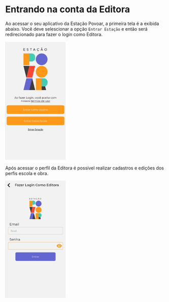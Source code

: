 
# Entrando na conta da Editora

Ao acessar o seu aplicativo da Estação Povoar, a primeira tela é a exibida abaixo. Você deve selescionar a opção ``Entrar Estação`` e então será redirecionado para fazer o login como Editora.

[<img src="./imagens/editora1.jpg" width="190"/>](./imagens/editora1.jpg)


Após acessar o perfil da Editora é possível realizar cadastros e edições dos perfis escola e obra.

[<img src="./imagens/editora2.jpg" align="middle" width="190" />](./imagens/editora2.jpg)



